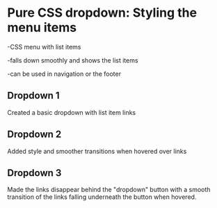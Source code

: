 # Pure CSS dropdown: Styling the menu items 
-CSS menu with list items

-falls down smoothly and shows the list items

-can be used in navigation or the footer

## Dropdown 1
Created a basic dropdown with list item links

## Dropdown 2
Added style and smoother transitions when hovered over links

## Dropdown 3
Made the links disappear behind the "dropdown" button with a smooth transition of the links falling underneath the button when hovered.